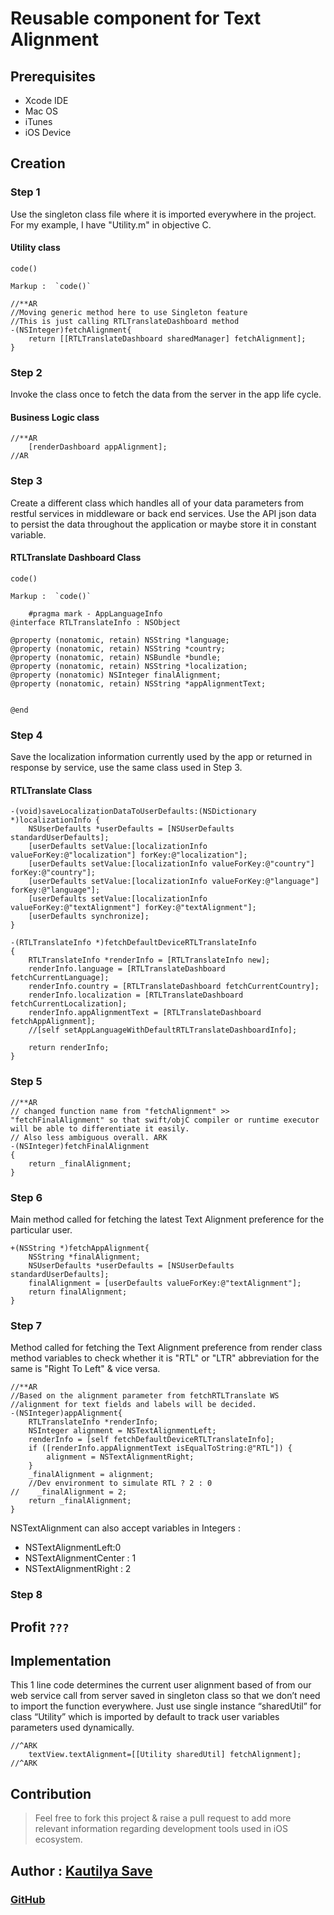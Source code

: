 # Reusable component for Text Alignment

## Prerequisites

* Xcode IDE
* Mac OS
* iTunes
* iOS Device

## Creation

### Step 1

Use the singleton class file where it is imported everywhere in the project. For my example, I have "Utility.m" in objective C.

#### Utility class

`code()`

```text
Markup :  `code()`
```

```text
//**AR
//Moving generic method here to use Singleton feature
//This is just calling RTLTranslateDashboard method
-(NSInteger)fetchAlignment{
    return [[RTLTranslateDashboard sharedManager] fetchAlignment];
}
```

### Step 2

Invoke the class once to fetch the data from the server in the app life cycle.

#### Business Logic class

```text
//**AR
    [renderDashboard appAlignment];
//AR
```

### Step 3

Create a different class which handles all of your data parameters from restful services in middleware or back end services. Use the API json data to persist the data throughout the application or maybe store it in constant variable.

#### RTLTranslate Dashboard Class

`code()`

```text
Markup :  `code()`
```

```text
    #pragma mark - AppLanguageInfo
@interface RTLTranslateInfo : NSObject

@property (nonatomic, retain) NSString *language;
@property (nonatomic, retain) NSString *country;
@property (nonatomic, retain) NSBundle *bundle;
@property (nonatomic, retain) NSString *localization;
@property (nonatomic) NSInteger finalAlignment;
@property (nonatomic, retain) NSString *appAlignmentText;


@end
```

### Step 4

Save the localization information currently used by the app or returned in response by service, use the same class used in Step 3.

#### RTLTranslate  Class

```text
-(void)saveLocalizationDataToUserDefaults:(NSDictionary *)localizationInfo {
    NSUserDefaults *userDefaults = [NSUserDefaults standardUserDefaults];
    [userDefaults setValue:[localizationInfo valueForKey:@"localization"] forKey:@"localization"];
    [userDefaults setValue:[localizationInfo valueForKey:@"country"] forKey:@"country"];
    [userDefaults setValue:[localizationInfo valueForKey:@"language"] forKey:@"language"];
    [userDefaults setValue:[localizationInfo valueForKey:@"textAlignment"] forKey:@"textAlignment"];
    [userDefaults synchronize];
}
```

```text
-(RTLTranslateInfo *)fetchDefaultDeviceRTLTranslateInfo
{
    RTLTranslateInfo *renderInfo = [RTLTranslateInfo new];
    renderInfo.language = [RTLTranslateDashboard fetchCurrentLanguage];
    renderInfo.country = [RTLTranslateDashboard fetchCurrentCountry];
    renderInfo.localization = [RTLTranslateDashboard fetchCurrentLocalization];
    renderInfo.appAlignmentText = [RTLTranslateDashboard fetchAppAlignment];
    //[self setAppLanguageWithDefaultRTLTranslateDashboardInfo];

    return renderInfo;
}
```

### Step 5

```text
//**AR
// changed function name from "fetchAlignment" >> "fetchFinalAlignment" so that swift/objC compiler or runtime executor will be able to differentiate it easily.
// Also less ambiguous overall. ARK
-(NSInteger)fetchFinalAlignment
{
    return _finalAlignment;
}
```

### Step 6

Main method called for fetching the latest Text Alignment preference for the particular user.

```text
+(NSString *)fetchAppAlignment{
    NSString *finalAlignment;
    NSUserDefaults *userDefaults = [NSUserDefaults standardUserDefaults];
    finalAlignment = [userDefaults valueForKey:@"textAlignment"];
    return finalAlignment;
}
```

### Step 7

Method called for fetching the Text Alignment preference from render class method variables to check whether it is "RTL" or "LTR" abbreviation for the same is "Right To Left" & vice versa.

```text
//**AR
//Based on the alignment parameter from fetchRTLTranslate WS
//alignment for text fields and labels will be decided.
-(NSInteger)appAlignment{
    RTLTranslateInfo *renderInfo;
    NSInteger alignment = NSTextAlignmentLeft;
    renderInfo = [self fetchDefaultDeviceRTLTranslateInfo];
    if ([renderInfo.appAlignmentText isEqualToString:@"RTL"]) {
        alignment = NSTextAlignmentRight;
    }
    _finalAlignment = alignment;
    //Dev environment to simulate RTL ? 2 : 0
//    _finalAlignment = 2;
    return _finalAlignment;
}
```

NSTextAlignment can also accept variables in Integers :

* NSTextAlignmentLeft:0
* NSTextAlignmentCenter : 1
* NSTextAlignmentRight : 2

### Step 8

## Profit `???`

## Implementation

This 1 line code determines the current user alignment based of from our web service call from server saved in singleton class so that we don’t need to import the function everywhere. Just use single instance “sharedUtil” for class “Utility” which is imported by default to track user variables parameters used dynamically.

```text
//^ARK
    textView.textAlignment=[[Utility sharedUtil] fetchAlignment];
//^ARK
```

## Contribution

> Feel free to fork this project & raise a pull request to add more relevant information regarding development tools used in iOS ecosystem.

## Author : [Kautilya Save](https://kautilya.design/)

### [GitHub](https://github.com/SensehacK)

